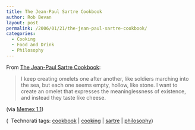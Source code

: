 ```yaml
---
title: The Jean-Paul Sartre Cookbook
author: Rob Bevan
layout: post
permalink: /2006/01/21/the-jean-paul-sartre-cookbook/
categories:
  - Cooking
  - Food and Drink
  - Philosophy
---
```

From [The Jean-Paul Sartre Cookbook][1]:

> I keep creating omelets one after another, like soldiers marching into the sea, but each one seems empty, hollow, like stone. I want to create an omelet that expresses the meaninglessness of existence, and instead they taste like cheese. 

(via [Memex 1.1][2])

<p class="technorati-tags">
  (<img style="float: none; padding: 2px 2px 0 2px;"  src="http://robbevan.com/blog/wp-content/themes/robbevan/images/technorati-small.gif" alt="" /> Technorati tags: <a href="http://technorati.com/tag/cookbook" rel="tag">cookbook</a> | <a href="http://technorati.com/tag/cooking" rel="tag">cooking</a> | <a href="http://technorati.com/tag/sartre" rel="tag">sartre</a> | <a href="http://technorati.com/tag/philosophy" rel="tag">philosophy</a>)
</p>

 [1]: http://www-berkeley.ansys.com/wayne/sartre-cookbook.html
 [2]: http://memex.naughtons.org/archives/2006/01/20/2474